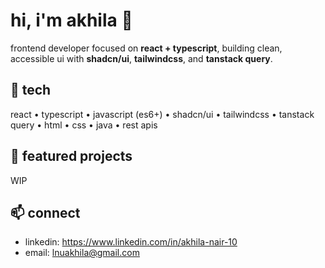 # hi, i'm akhila 👋

frontend developer focused on **react + typescript**, building clean, accessible ui with **shadcn/ui**, **tailwindcss**, and **tanstack query**.

## 🔧 tech
react • typescript • javascript (es6+) • shadcn/ui • tailwindcss • tanstack query • html • css • java • rest apis

## 🚀 featured projects
WIP

## 📫 connect
- linkedin: https://www.linkedin.com/in/akhila-nair-10  
- email: lnuakhila@gmail.com
